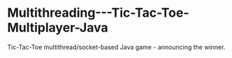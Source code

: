 # Multithreading---Tic-Tac-Toe-Multiplayer-Java
Tic-Tac-Toe multithread/socket-based Java game - announcing the winner.
